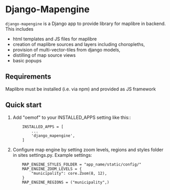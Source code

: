 # Django-Mapengine

`django-mapengine` is a Django app to provide library for maplibre in backend. 
This includes
- html templates and JS files for maplibre 
- creation of maplibre sources and layers including choropleths, 
- provision of multi-vector-tiles from django models,
- distilling of map source views
- basic popups

## Requirements

Maplibre must be installed (i.e. via npm) and provided as JS framework

## Quick start

1. Add "oemof" to your INSTALLED_APPS setting like this::
    ```
        INSTALLED_APPS = [
            ...
            'django_mapengine',
        ]
    ```

2. Configure map engine by setting zoom levels, regions and styles folder in sites settings.py.
   Example settings:
   ```
       MAP_ENGINE_STYLES_FOLDER = "app_name/static/config/"
       MAP_ENGINE_ZOOM_LEVELS = {
           "municipality": core.Zoom(8, 12),
       }
       MAP_ENGINE_REGIONS = ("municipality",)
   ```
